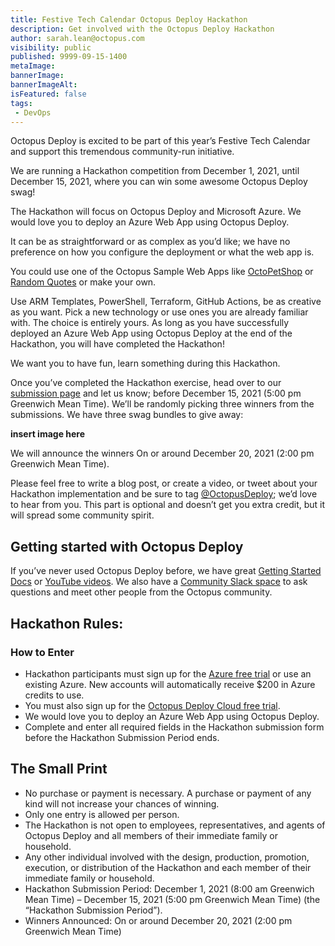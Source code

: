 ```yaml
---
title: Festive Tech Calendar Octopus Deploy Hackathon
description: Get involved with the Octopus Deploy Hackathon
author: sarah.lean@octopus.com
visibility: public
published: 9999-09-15-1400
metaImage: 
bannerImage: 
bannerImageAlt: 
isFeatured: false
tags:
 - DevOps
---
```

Octopus Deploy is excited to be part of this year’s Festive Tech Calendar and support this tremendous community-run initiative. 

We are running a Hackathon competition from December 1, 2021, until December 15, 2021, where you can win some awesome Octopus Deploy swag!

The Hackathon will focus on Octopus Deploy and Microsoft Azure.  We would love you to deploy an Azure Web App using Octopus Deploy. 

It can be as straightforward or as complex as you’d like; we have no preference on how you configure the deployment or what the web app is. 

You could use one of the Octopus Sample Web Apps like [OctoPetShop](https://github.com/OctopusSamples/OctoPetShop) or [Random Quotes](https://github.com/OctopusSamples/OctoPetShop) or make your own. 

Use ARM Templates, PowerShell, Terraform, GitHub Actions, be as creative as you want.  Pick a new technology or use ones you are already familiar with.  The choice is entirely yours. As long as you have successfully deployed an Azure Web App using Octopus Deploy at the end of the Hackathon, you will have completed the Hackathon! 

We want you to have fun, learn something during this Hackathon.  

Once you’ve completed the Hackathon exercise, head over to our [submission page](https://forms.gle/PeGkA92uhnGsHy268) and let us know; before December 15, 2021 (5:00 pm Greenwich Mean Time). We’ll be randomly picking three winners from the submissions. We have three swag bundles to give away: 

**insert image here**

We will announce the winners On or around December 20, 2021 (2:00 pm Greenwich Mean Time). 

Please feel free to write a blog post, or create a video, or tweet about your Hackathon implementation and be sure to tag [@OctopusDeploy](https://www.twitter.com/OctopusDeploy); we’d love to hear from you.  This part is optional and doesn’t get you extra credit, but it will spread some community spirit. 

## Getting started with Octopus Deploy
If you’ve never used Octopus Deploy before, we have great [Getting Started Docs](https://octopus.com/docs/getting-started) or [YouTube videos](https://www.youtube.com/playlist?list=PLAGskdGvlaw268i2ZTPC1ZrxwFjjKIdKH). We also have a [Community Slack space](http://octopususergroup.slack.com) to ask questions and meet other people from the Octopus community. 

## Hackathon Rules:

### How to Enter
- Hackathon participants must sign up for the [Azure free trial](https://azure.microsoft.com/free) or use an existing Azure. New accounts will automatically receive $200 in Azure credits to use. 
- You must also sign up for the [Octopus Deploy Cloud free trial](https://octopus.com/start/cloud). 
- We would love you to deploy an Azure Web App using Octopus Deploy. 
- Complete and enter all required fields in the Hackathon submission form before the Hackathon Submission Period ends.

## The Small Print

- No purchase or payment is necessary.  A purchase or payment of any kind will not increase your chances of winning. 
- Only one entry is allowed per person. 
- The Hackathon is not open to employees, representatives, and agents of Octopus Deploy and all members of their immediate family or household.
- Any other individual involved with the design, production, promotion, execution, or distribution of the Hackathon and each member of their immediate family or household.
- Hackathon Submission Period:  December 1, 2021 (8:00 am Greenwich Mean Time) – December 15, 2021 (5:00 pm Greenwich Mean Time) (the “Hackathon Submission Period”).
- Winners Announced: On or around December 20, 2021 (2:00 pm Greenwich Mean Time)
